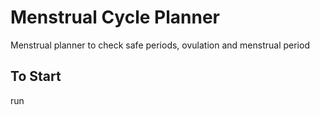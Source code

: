 # Menstrual Cycle Planner

Menstrual planner to check safe periods, ovulation and menstrual period

## To Start

run

```pnpm install dev
```
